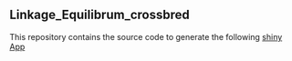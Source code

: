 ## Linkage_Equilibrum_crossbred 

This repository contains the source code to generate the following [shiny App]( https://setegnmaths.shinyapps.io/LD_App/)

